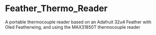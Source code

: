 # Feather_Thermo_Reader
A portable thermocouple reader based on an Adafruit 32u4 Feather with Oled Featherwing, and using the MAX31850T thermocouple reader
